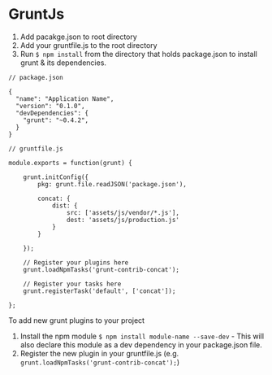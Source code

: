 # GruntJs

1. Add pacakge.json to root directory
2. Add your gruntfile.js to the root directory
3. Run `$ npm install` from the directory that holds package.json to install grunt & its dependencies. 

```
// package.json

{
  "name": "Application Name",
  "version": "0.1.0",
  "devDependencies": {
    "grunt": "~0.4.2",
  }
}
```


```
// gruntfile.js

module.exports = function(grunt) {

    grunt.initConfig({
        pkg: grunt.file.readJSON('package.json'),
        
        concat: {
            dist: {
                src: ['assets/js/vendor/*.js'],
                dest: 'assets/js/production.js'
            }
        }

    });

    // Register your plugins here
    grunt.loadNpmTasks('grunt-contrib-concat');

    // Register your tasks here
    grunt.registerTask('default', ['concat']);

};
```

To add new grunt plugins to your project

1. Install the npm module `$ npm install module-name --save-dev` - This will also declare this module as a dev dependency in your package.json file.
2. Register the new plugin in your gruntfile.js (e.g. `grunt.loadNpmTasks('grunt-contrib-concat');`)